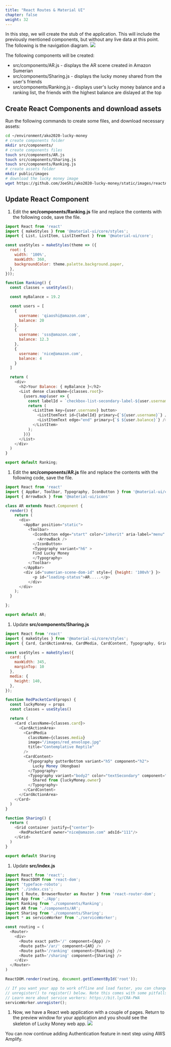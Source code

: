 ```yaml
---
title: "React Routes & Material UI"
chapter: false
weight: 32
---
```


In this step, we will create the stub of the application. This will include the previously mentioned components, but without any live data at this point. The following is the navigation diagram. 
![](/images/reactApp/react_routes.jpg)

The following components will be created:

* src/components/AR.js - displays the AR scene created in Amazon Sumerian  
* src/components/Sharing.js - displays the lucky money shared from the user's friends
* src/components/Ranking.js - displays user's lucky money balance and a ranking list, the friends with the highest balance are dislayed at the top

## Create React Components and download assets

Run the following commands to create some files, and download necessary assets:
```bash
cd ~/environment/ako2020-lucky-money
# create components folder
mkdir src/components/
# create components files
touch src/components/AR.js
touch src/components/Sharing.js
touch src/components/Ranking.js
# create assets folder
mkdir public/images
# download the lucky money image
wget https://github.com/JoeShi/ako2020-lucky-money/static/images/reactApp/red_envolope.jpg -O public/images/red_envolope.jpg
```

## Update React Component 




1. Edit the **src/components/Ranking.js** file and replace the contents with the following code, save the file. 
```javascript
import React from 'react'
import { makeStyles } from '@material-ui/core/styles';
import { List, ListItem, ListItemText } from '@material-ui/core';

const useStyles = makeStyles(theme => ({
  root: {
    width: '100%',
    maxWidth: 360,
    backgroundColor: theme.palette.background.paper,
  },
}));

function Ranking() {
  const classes = useStyles();

  const myBalance = 19.2

  const users = [
    {
      username: 'qiaoshi@amazon.com',
      balance: 20
    },
    {
      username: 'sss@amazon.com',
      balance: 12.3
    },
    {
      username: 'nice@amazon.com',
      balance: 4
    }
  ]

  return (
    <div>
      <h2>Your Balance: { myBalance }</h2>
      <List dense className={classes.root}>
        {users.map(user => {
          const labelId = `checkbox-list-secondary-label-${user.username}`;
          return (
            <ListItem key={user.username} button>
              <ListItemText id={labelId} primary={`${user.username}`} />
              <ListItemText edge="end" primary={`$ ${user.balance}`} />
            </ListItem>
          );
        })}
      </List>
    </div>
  )
}

export default Ranking;
```

1. Edit the **src/components/AR.js** file and replace the contents with the following code, save the file. 
```javascript
import React from 'react'
import { AppBar, Toolbar, Typography, IconButton } from '@material-ui/core'
import { ArrowBack } from '@material-ui/icons'

class AR extends React.Component {
  render() {
    return (
      <div>
        <AppBar position="static">
          <Toolbar>
            <IconButton edge="start" color="inherit" aria-label="menu" onClick={this.moveToMain.bind(this)}>
              <ArrowBack />
            </IconButton>
            <Typography variant="h6" >
            Find Lucky Money
            </Typography>
          </Toolbar>
        </AppBar>
        <div id="sumerian-scene-dom-id" style={ {height: '100vh'} }>
            <p id="loading-status">AR.....</p>
          </div>
      </div>
    );
  }

};

export default AR;
```

1. Update **src/components/Sharing.js**
```javascript
import React from 'react'
import { makeStyles } from '@material-ui/core/styles';
import { Card, CardActionArea, CardMedia, CardContent, Typography, Grid} from '@material-ui/core'

const useStyles = makeStyles({
  card: {
    maxWidth: 345,
    marginTop: 10
  },
  media: {
    height: 140,
  },
});

function RedPacketCard(props) {
  const luckyMoney = props
  const classes = useStyles()

  return (
    <Card className={classes.card}>
      <CardActionArea>
        <CardMedia
          className={classes.media}
          image="/images/red_envolope.jpg"
          title="Contemplative Reptile"
        />
        <CardContent>
          <Typography gutterBottom variant="h5" component="h2">
            Lucky Money (Hongbao)
          </Typography>
          <Typography variant="body2" color="textSecondary" component="p">
            Shared from {luckyMoney.owner}
          </Typography>
        </CardContent>
      </CardActionArea>
    </Card>
  )
}

function Sharing() {
  return (
    <Grid container justify={"center"}>
      <RedPacketCard owner="nice@amazon.com" adsId="111"/>
    </Grid>
  )
}

export default Sharing
```

1. Update **src/index.js**
```javascript
import React from 'react';
import ReactDOM from 'react-dom';
import 'typeface-roboto';
import './index.css';
import { Route, BrowserRouter as Router } from 'react-router-dom';
import App from './App';
import Ranking from './components/Ranking';
import AR from './components/AR';
import Sharing from './components/Sharing';
import * as serviceWorker from './serviceWorker';

const routing = (
  <Router>
    <div>
      <Route exact path='/' component={App} />
      <Route path='/ar/' component={AR} />
      <Route path='/ranking' component={Ranking} />
      <Route path='/sharing' component={Sharing} />
    </div>
  </Router>
)

ReactDOM.render(routing, document.getElementById('root'));

// If you want your app to work offline and load faster, you can change
// unregister() to register() below. Note this comes with some pitfalls.
// Learn more about service workers: https://bit.ly/CRA-PWA
serviceWorker.unregister();
```

1. Now, we have a React web application with a couple of pages. Return to the preview window for your application and you should see the skeleton of Lucky Money web app.
![](/images/reactApp/application_stub.png)

You can now continue adding Authentication feature in next step using AWS Amplify.